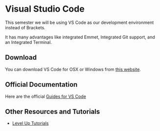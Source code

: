 # Visual Studio Code

This semester we will be using VS Code as our development environment instead of Brackets.

It has many advantages like integrated Emmet, Integrated Git support, and an Integrated Terminal.

## Download

You can download VS Code for OSX or Windows from [this website]().

## Official Documentation

Here are the official [Guides for VS Code](https://code.visualstudio.com/docs?start=true)

## Other Resources and Tutorials

- [Level Up Tutorials](https://www.leveluptutorials.com/tutorials/vscode-tutorials/git-integration)
